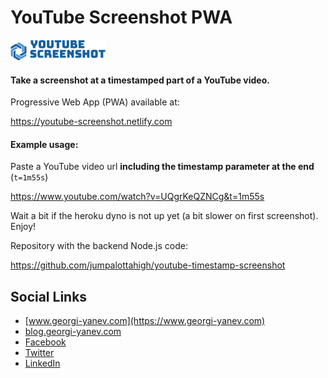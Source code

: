 # YouTube Screenshot PWA

![Youtube Screenshot](./src/images/youtube-timestamp-screenshot.png)

#### Take a screenshot at a timestamped part of a YouTube video.

Progressive Web App (PWA) available at:

https://youtube-screenshot.netlify.com

#### Example usage:

Paste a YouTube video url **including the timestamp parameter at the end** (`t=1m55s`)

https://www.youtube.com/watch?v=UQgrKeQZNCg&t=1m55s

Wait a bit if the heroku dyno is not up yet (a bit slower on first screenshot). Enjoy!

Repository with the backend Node.js code:

https://github.com/jumpalottahigh/youtube-timestamp-screenshot

## Social Links

- [www.georgi-yanev.com](https://www.georgi-yanev.com)
- [blog.georgi-yanev.com](https://blog.georgi-yanev.com)
- [Facebook](https://www.facebook.com/jumpalottahigh/)
- [Twitter](https://www.twitter.com/jumpalottahigh/)
- [LinkedIn](https://www.linkedin.com/in/yanevgeorgi/)
